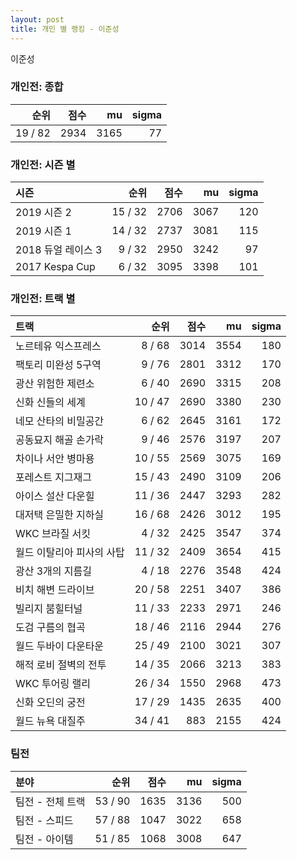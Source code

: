```yaml
---
layout: post
title: 개인 별 랭킹 - 이준성
---
```


이준성

### 개인전: 종합

| 순위 | 점수 | mu | sigma |
|---:|---:|---:|---:|
| 19 / 82 | 2934 | 3165 | 77 |

### 개인전: 시즌 별

| 시즌 | 순위 | 점수 | mu | sigma |
|:---|---:|---:|---:|---:|
| 2019 시즌 2 | 15 / 32 | 2706 | 3067 | 120 |
| 2019 시즌 1 | 14 / 32 | 2737 | 3081 | 115 |
| 2018 듀얼 레이스 3 | 9 / 32 | 2950 | 3242 | 97 |
| 2017 Kespa Cup | 6 / 32 | 3095 | 3398 | 101 |

### 개인전: 트랙 별

| 트랙 | 순위 | 점수 | mu | sigma |
|:---|---:|---:|---:|---:|
| 노르테유 익스프레스 | 8 / 68 | 3014 | 3554 | 180 |
| 팩토리 미완성 5구역 | 9 / 76 | 2801 | 3312 | 170 |
| 광산 위험한 제련소 | 6 / 40 | 2690 | 3315 | 208 |
| 신화 신들의 세계 | 10 / 47 | 2690 | 3380 | 230 |
| 네모 산타의 비밀공간 | 6 / 62 | 2645 | 3161 | 172 |
| 공동묘지 해골 손가락 | 9 / 46 | 2576 | 3197 | 207 |
| 차이나 서안 병마용 | 10 / 55 | 2569 | 3075 | 169 |
| 포레스트 지그재그 | 15 / 43 | 2490 | 3109 | 206 |
| 아이스 설산 다운힐 | 11 / 36 | 2447 | 3293 | 282 |
| 대저택 은밀한 지하실 | 16 / 68 | 2426 | 3012 | 195 |
| WKC 브라질 서킷 | 4 / 32 | 2425 | 3547 | 374 |
| 월드 이탈리아 피사의 사탑 | 11 / 32 | 2409 | 3654 | 415 |
| 광산 3개의 지름길 | 4 / 18 | 2276 | 3548 | 424 |
| 비치 해변 드라이브 | 20 / 58 | 2251 | 3407 | 386 |
| 빌리지 붐힐터널 | 11 / 33 | 2233 | 2971 | 246 |
| 도검 구름의 협곡 | 18 / 46 | 2116 | 2944 | 276 |
| 월드 두바이 다운타운 | 25 / 49 | 2100 | 3021 | 307 |
| 해적 로비 절벽의 전투 | 14 / 35 | 2066 | 3213 | 383 |
| WKC 투어링 랠리 | 26 / 34 | 1550 | 2968 | 473 |
| 신화 오딘의 궁전 | 17 / 29 | 1435 | 2635 | 400 |
| 월드 뉴욕 대질주 | 34 / 41 | 883 | 2155 | 424 |

### 팀전

| 분야 | 순위 | 점수 | mu | sigma |
|:---|---:|---:|---:|---:|
| 팀전 - 전체 트랙 | 53 / 90 | 1635 | 3136 | 500 |
| 팀전 - 스피드 | 57 / 88 | 1047 | 3022 | 658 |
| 팀전 - 아이템 | 51 / 85 | 1068 | 3008 | 647 |
